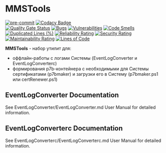 # MMSTools

[![pre-commit](https://img.shields.io/badge/pre--commit-enabled-brightgreen?logo=pre-commit)][pre-commit]
[![Codacy Badge](https://app.codacy.com/project/badge/Grade/e26cc8d025c641119bc96da0c236cefd)][Codacy Badge]  
[![Quality Gate Status](https://sonarcloud.io/api/project_badges/measure?project=GAlexDark_MMSTools&metric=alert_status)][Quality Gate Status]
[![Bugs](https://sonarcloud.io/api/project_badges/measure?project=GAlexDark_MMSTools&metric=bugs)][Bugs]
[![Vulnerabilities](https://sonarcloud.io/api/project_badges/measure?project=GAlexDark_MMSTools&metric=vulnerabilities)][Vulnerabilities]
[![Code Smells](https://sonarcloud.io/api/project_badges/measure?project=GAlexDark_MMSTools&metric=code_smells)][Code Smells]
[![Duplicated Lines (%)](https://sonarcloud.io/api/project_badges/measure?project=GAlexDark_MMSTools&metric=duplicated_lines_density)][Duplicated Lines (%)]
[![Reliability Rating](https://sonarcloud.io/api/project_badges/measure?project=GAlexDark_MMSTools&metric=reliability_rating)][Reliability Rating]
[![Security Rating](https://sonarcloud.io/api/project_badges/measure?project=GAlexDark_MMSTools&metric=security_rating)][Security Rating]
[![Maintainability Rating](https://sonarcloud.io/api/project_badges/measure?project=GAlexDark_MMSTools&metric=sqale_rating)][Maintainability Rating]
[![Lines of Code](https://sonarcloud.io/api/project_badges/measure?project=GAlexDark_MMSTools&metric=ncloc)][Lines of Code]

[pre-commit]: https://github.com/pre-commit/pre-commit
[Codacy Badge]: https://app.codacy.com?utm_source=gh&utm_medium=referral&utm_content=&utm_campaign=Badge_grade
[Quality Gate Status]: https://sonarcloud.io/summary/new_code?id=GAlexDark_MMSTools
[Bugs]: https://sonarcloud.io/summary/new_code?id=GAlexDark_MMSTools
[Vulnerabilities]: https://sonarcloud.io/summary/new_code?id=GAlexDark_MMSTools
[Code Smells]: https://sonarcloud.io/summary/new_code?id=GAlexDark_MMSTools
[Duplicated Lines (%)]: https://sonarcloud.io/summary/new_code?id=GAlexDark_MMSTools
[Reliability Rating]: https://sonarcloud.io/summary/new_code?id=GAlexDark_MMSTools
[Security Rating]: https://sonarcloud.io/summary/new_code?id=GAlexDark_MMSTools
[Maintainability Rating]: https://sonarcloud.io/summary/new_code?id=GAlexDark_MMSTools
[Lines of Code]: https://sonarcloud.io/summary/new_code?id=GAlexDark_MMSTools

**MMSTools** - набор утилит для:  
- оффлайн-работы с логами Системы (EventLogConverter и EventLogConverterc)  
- формирования p7b-контейнера с необходимыми для Системы сертификатами (p7bmaker) и загрузки его в Систему (p7bmaker.ps1 или certRenewer.ps1) 

## EventLogConverter Documentation

See EventLogConverter/EventLogConverter.md User Manual for detailed information.

## EventLogConverterс Documentation

See EventLogConverterс/EventLogConverterс.md User Manual for detailed information.
